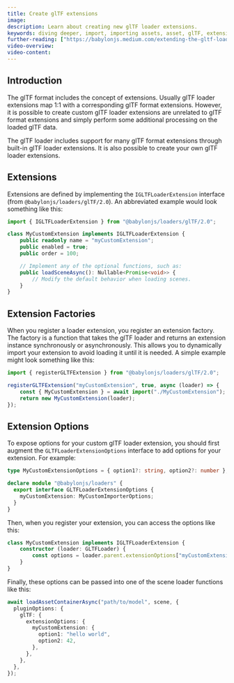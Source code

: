```yaml
---
title: Create glTF extensions
image:
description: Learn about creating new glTF loader extensions.
keywords: diving deeper, import, importing assets, asset, glTF, extensions
further-reading: ["https://babylonjs.medium.com/extending-the-gltf-loader-in-babylon-js-588e48fb692b"]
video-overview:
video-content:
---
```


## Introduction

The glTF format includes the concept of extensions. Usually glTF loader extensions map 1:1 with a corresponding glTF format extensions. However, it is possible to create custom glTF loader extensions are unrelated to glTF format extensions and simply perform some additional processing on the loaded glTF data.

The glTF loader includes support for many glTF format extensions through built-in glTF loader extensions. It is also possible to create your own glTF loader extensions.

## Extensions

Extensions are defined by implementing the `IGLTFLoaderExtension` interface (from `@babylonjs/loaders/glTF/2.0`). An abbreviated example would look something like this:

```typescript
import { IGLTFLoaderExtension } from "@babylonjs/loaders/glTF/2.0";

class MyCustomExtension implements IGLTFLoaderExtension {
    public readonly name = "myCustomExtension";
    public enabled = true;
    public order = 100;

    // Implement any of the optional functions, such as:
    public loadSceneAsync(): Nullable<Promise<void>> {
        // Modify the default behavior when loading scenes.
    }
}
```

## Extension Factories

When you register a loader extension, you register an extension factory. The factory is a function that takes the glTF loader and returns an extension instance synchronously or asynchronously. This allows you to dynamically import your extension to avoid loading it until it is needed. A simple example might look something like this:

```typescript
import { registerGLTFExtension } from "@babylonjs/loaders/glTF/2.0";

registerGLTFExtension("myCustomExtension", true, async (loader) => {
    const { MyCustomExtension } = await import("./MyCustomExtension");
    return new MyCustomExtension(loader);
});
```

<Alert severity="info" title="glTF Format Extensions" description="The second parameter of registerGLTFExtension specifies whether the extension is associated with a glTF format extension. If it is, it will only be used when loading glTFs that use that extension. If it is not, it will be used when loading any glTF." />

## Extension Options

To expose options for your custom glTF loader extension, you should first augment the `GLTFLoaderExtensionOptions` interface to add options for your extension. For example:

```typescript
type MyCustomExtensionOptions = { option1?: string, option2?: number };

declare module "@babylonjs/loaders" {
  export interface GLTFLoaderExtensionOptions {
    myCustomExtension: MyCustomImporterOptions;
  }
}
```

Then, when you register your extension, you can access the options like this:

```typescript
class MyCustomExtension implements IGLTFLoaderExtension {
    constructor (loader: GLTFLoader) {
        const options = loader.parent.extensionOptions["myCustomExtension"];
    }
}
```

Finally, these options can be passed into one of the scene loader functions like this:

```typescript
await loadAssetContainerAsync("path/to/model", scene, {
  pluginOptions: {
    glTF: {
      extensionOptions: {
        myCustomExtension: {
          option1: "hello world",
          option2: 42,
        },
      },
    },
  },
});
```
